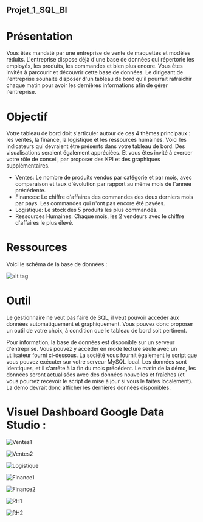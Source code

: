 ## Projet_1_SQL_BI

# Présentation

Vous êtes mandaté par une entreprise de vente de maquettes et modèles réduits. L'entreprise dispose déjà d'une base de données qui répertorie les employés, les produits, les commandes et bien plus encore. Vous êtes invités à parcourir et découvrir cette base de données. Le dirigeant de l'entreprise souhaite disposer d'un tableau de bord qu'il pourrait rafraîchir chaque matin pour avoir les dernières informations afin de gérer l'entreprise.

# Objectif

Votre tableau de bord doit s'articuler autour de ces 4 thèmes principaux : les ventes, la finance, la logistique et les ressources humaines.
Voici les indicateurs qui devraient être présents dans votre tableau de bord. Des visualisations seraient également appréciées. Et vous êtes invité à exercer votre rôle de conseil, par proposer des KPI et des graphiques supplémentaires.

- Ventes: Le nombre de produits vendus par catégorie et par mois, avec comparaison et taux d'évolution par rapport au même mois de l'année précédente.
- Finances: 
Le chiffre d'affaires des commandes des deux derniers mois par pays. 
Les commandes qui n'ont pas encore été payées.
- Logistique: Le stock des 5 produits les plus commandés.
- Ressources Humaines: Chaque mois, les 2 vendeurs avec le chiffre d'affaires le plus élevé.

# Ressources

Voici le schéma de la base de données :

![alt tag](https://user-images.githubusercontent.com/90702580/142235696-7bf21a69-cfd3-4dc2-ae4a-981e997931d1.png)

# Outil

Le gestionnaire ne veut pas faire de SQL, il veut pouvoir accéder aux données automatiquement et graphiquement. Vous pouvez donc proposer un outil de votre choix, à condition que le tableau de bord soit pertinent.

Pour information, la base de données est disponible sur un serveur d'entreprise. Vous pouvez y accéder en mode lecture seule avec un utilisateur fourni ci-dessous.
La société vous fournit également le script que vous pouvez exécuter sur votre serveur MySQL local. Les données sont identiques, et il s'arrête à la fin du mois précédent.
Le matin de la démo, les données seront actualisées avec des données nouvelles et fraîches (et vous pourrez recevoir le script de mise à jour si vous le faites localement). La démo devrait donc afficher les dernières données disponibles.


# Visuel Dashboard Google Data Studio :

![Ventes1](https://user-images.githubusercontent.com/90702580/142240379-4412c113-48c2-4543-952d-a8cb1aaaf1a5.png)

![Ventes2](https://user-images.githubusercontent.com/90702580/142240398-b79306b6-fca0-4792-b327-e60135537d8b.png)

![Logistique](https://user-images.githubusercontent.com/90702580/142240411-b402653f-923a-4aa4-85d2-e5fa510e5bd3.png)

![Finance1](https://user-images.githubusercontent.com/90702580/142240423-128bc5d5-19f0-4d5e-84ad-a9ded9ee8349.png)

![Finance2](https://user-images.githubusercontent.com/90702580/142240445-64544ade-ebe7-4b21-a5ae-e12d54cccf5c.png)

![RH1](https://user-images.githubusercontent.com/90702580/142240456-8e23e628-df51-4d2a-95b3-809c1f7e8919.png)

![RH2](https://user-images.githubusercontent.com/90702580/142240466-de5f5428-ce70-4efa-8fde-8904c73065cf.png)
